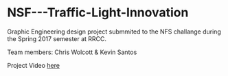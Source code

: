 # NSF---Traffic-Light-Innovation
Graphic Engineering design project submmited to the NFS challange 
during the Spring 2017 semester at RRCC. 

Team members: Chris Wolcott & Kevin Santos

Project Video [here](https://www.youtube.com/watch?v=h3JB1JPl7q4)
